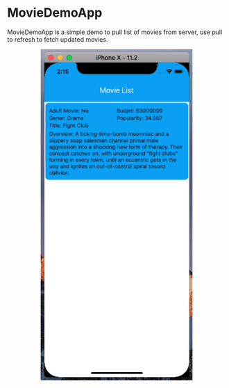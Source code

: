 # MovieDemoApp



MovieDemoApp is a simple demo to pull list of movies from server, use pull to refresh to fetch updated movies.

<p align="center">
  <img src="https://raw.githubusercontent.com/amitrai98/MovieDemoApp/master/Screen%20Shot%202019-07-30%20at%202.15.32%20PM.png" width="350"/>
</p>


